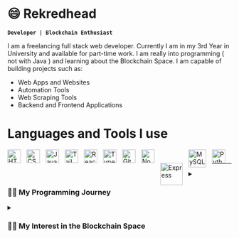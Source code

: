 # 😄 Rekredhead
**`Developer | Blockchain Enthusiast`**

I am a freelancing full stack web developer. Currently I am in my 3rd Year in University and available for part-time work.
I am really into programming ( not with Java ) and learning about the Blockchain Space.
I am capable of building projects such as:
- Web Apps and Websites
- Automation Tools
- Web Scraping Tools
- Backend and Frontend Applications

# Languages and Tools I use
<img align="left" alt="HTML" width="30px" style="padding-right:10px;" src="https://cdn.jsdelivr.net/gh/devicons/devicon/icons/html5/html5-plain.svg" />
<img align="left" alt="CSS" width="30px" style="padding-right:10px;" src="https://cdn.jsdelivr.net/gh/devicons/devicon/icons/css3/css3-plain.svg" />
<img align="left" alt="JavaScript" width="30px" style="padding-right:10px;" src="https://cdn.jsdelivr.net/gh/devicons/devicon/icons/javascript/javascript-plain.svg" />
<img align="left" alt="Tailwindcss" width="30px" style="padding-right:10px;" src="https://cdn.jsdelivr.net/gh/devicons/devicon/icons/tailwindcss/tailwindcss-plain.svg" />
<img align="left" alt="React" width="30px" style="padding-right:10px;" src="https://cdn.jsdelivr.net/gh/devicons/devicon/icons/react/react-original.svg" />
<img align="left" alt="TypeScript" width="30px" style="padding-right:10px;" src="https://cdn.jsdelivr.net/gh/devicons/devicon/icons/typescript/typescript-plain.svg" />
<img align="left" alt="Git" width="30px" style="padding-right:10px;" src="https://cdn.jsdelivr.net/gh/devicons/devicon/icons/git/git-original.svg" />
<img align="left" alt="NodeJS" width="30px" style="padding-right:10px;" src="https://cdn.jsdelivr.net/gh/devicons/devicon/icons/nodejs/nodejs-original.svg" />
<img align="left" alt="Express" width="50px" style="padding-right:10px; padding-top:30px" src="https://i.cloudup.com/zfY6lL7eFa-3000x3000.png" />
<img align="left" alt="MySQL" width="40px" style="padding-right:10px;" src="https://cdn.jsdelivr.net/gh/devicons/devicon/icons/mysql/mysql-original-wordmark.svg" />
<img align="left" alt="Python" width="30px" style="padding-right:10px;" src="https://cdn.jsdelivr.net/gh/devicons/devicon/icons/python/python-plain.svg" />
<br />
<hr />

<details>
<summary><h3>👨‍💻 My Programming Journey </h3></summary>
When I started coding, I used to build and program small robots using Arduino although, I saw it more as a hobby and didn't take it very seriously.
I used to build Obstacle Avoiding bots, a simple RC car, a mini piano using buttons, etc. to name a few. Since I was working with Arduino, I had to learn about C++ programming, which helped so much in understanding programming concepts as I grew up. I also learned about a few maths concepts like Matrices ( which I never want to look at again ). Building my own projects however the way I wanted, was the reason why I loved it so much.
Once I turned 17, I decided to focus more on coding and I moved towards Web Development and Blockchain Development, which is where I am currently at.
I realized that Embedded Systems programming was quite a tough field since you need to buy physical hardware and there were not many jobs involved with it (in my country), which is why I moved onto Web Dev.
Web Dev. was such a new field for me and I had no idea what was going on, I made so many mistakes when building projects. After a few months, I adapted to it well and even learned about backend development.
Making full stack apps such as a Student Management System and programs to automate my part-time work, gave SO much motivation to continue up this line.
</details>

<details>
<summary><h3>👨‍💻 My Interest in the Blockchain Space </h3></summary>
I usually stay up-to-date on the latest crypto and blockchain news and interacting with a few blockchain devs. on LinkedIn.
When I learned more about the world's financial system and governance, I understood how flawed this system really is. Which is what inspired me to involve with Blockchain Development.
A Decentralized system where the community has control over the system rather than a specific group of people. A system with transparency, high-security, less governance and the users having ownership of their own data.
Seeing how the Blockchain system works, I really want it to succeed and fix the current financial system. Seeing how fast the community is growing and how important for this sort of system to be adopted, I too want to make it successful and be a part of it.
</details>
